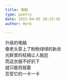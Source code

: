 ```yaml
---  
title: 电脑  
type: poetry  
date: 2015-04-05 18:23:42  
author: Herb  

---  
```

升级的电脑  
像老头穿上了粉粉绿绿的新衣  
光鲜里的枯槁让人尴尬  
而这衣服不好扒下  
就只能将就着  
忍受它的一卡一卡